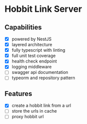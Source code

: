 # Hobbit Link Server

## Capabilities
- [x] powered by NestJS
- [x] layered architecture
- [x] fully typescript with linting
- [x] full unit test coverage
- [x] health check endpoint
- [x] logging middleware
- [ ] swagger api documentation
- [ ] typeorm and repository pattern

## Features
- [x] create a hobbit link from a url
- [ ] store the urls in cache
- [ ] proxy hobbit url
